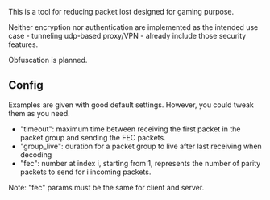 This is a tool for reducing packet lost designed for gaming purpose.

Neither encryption nor authentication are implemented as the intended use case - tunneling udp-based proxy/VPN - already include those security features.

Obfuscation is planned.

## Config

Examples are given with good default settings. However, you could tweak them as you need.

- "timeout": maximum time between receiving the first packet in the packet group and sending the FEC packets.
- "group_live": duration for a packet group to live after last receiving when decoding
- "fec": number at index i, starting from 1, represents the number of parity packets to send for i incoming packets.

Note: "fec" params must be the same for client and server.
